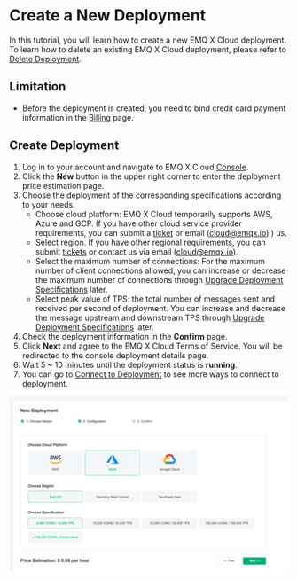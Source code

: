 # Create a New Deployment
In this tutorial, you will learn how to create a new EMQ X Cloud deployment. To learn how to delete an existing EMQ X Cloud deployment, please refer to [Delete Deployment](./delete_deployment.md).

## Limitation

* Before the deployment is created, you need to bind credit card payment information in the [Billing](https://cloud.emqx.io/console/billing/overview) page.

## Create Deployment

1. Log in to your account and navigate to EMQ X Cloud [Console](https://cloud.emqx.io/console/).
2. Click the **New** button in the upper right corner to enter the deployment price estimation page.
3. Choose the deployment of the corresponding specifications according to your needs.
   * Choose cloud platform: EMQ X Cloud temporarily supports AWS, Azure and GCP. If you have other cloud service provider requirements, you can submit a [ticket](../contact.md) or email (cloud@emqx.io) )  us.
   * Select region. If you have other regional requirements, you can submit [tickets](../contact.md) or contact us via email (cloud@emqx.io).
   * Select the maximum number of connections: For the maximum number of client connections allowed, you can increase or decrease the maximum number of connections through [Upgrade Deployment Specifications](./upgrade_deployment.md) later.
   * Select peak value of TPS: the total number of messages sent and received per second of deployment. You can increase and decrease the message upstream and downstream TPS through [Upgrade Deployment Specifications](./upgrade_deployment.md) later.
4. Check the deployment information in the **Confirm** page.
5. Click **Next** and agree to the EMQ X Cloud Terms of Service. You will be redirected to the console deployment details page.
6. Wait 5 ~ 10 minutes until the deployment status is **running**.
7. You can go to [Connect to Deployment](../connect_to_deployments/introduction.md) to see more ways to connect to deployment.

![create_deployment](./_assets/calculator.png)

